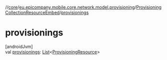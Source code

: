 //[core](../../../index.md)/[eu.epicompany.mobile.core.network.model.provisioning](../index.md)/[ProvisioningCollectionResourceEmbed](index.md)/[provisionings](provisionings.md)

# provisionings

[androidJvm]\
val [provisionings](provisionings.md): [List](https://kotlinlang.org/api/latest/jvm/stdlib/kotlin.collections/-list/index.html)&lt;[ProvisioningResource](../-provisioning-resource/index.md)&gt;
